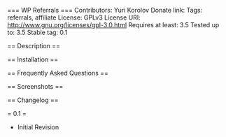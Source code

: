 === WP Referrals ===
Contributors: Yuri Korolov
Donate link:
Tags: referrals, affiliate
License: GPLv3
License URI: http://www.gnu.org/licenses/gpl-3.0.html
Requires at least: 3.5
Tested up to: 3.5
Stable tag: 0.1



== Description ==



== Installation ==


== Frequently Asked Questions ==


== Screenshots ==


== Changelog ==

= 0.1 =
- Initial Revision

